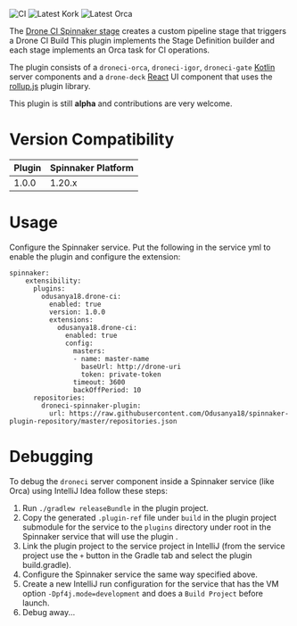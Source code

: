 ![CI](https://github.com/odusanya18/droneci-spinnaker-stage/workflows/CI/badge.svg)
![Latest Kork](https://github.com/odusanya18/droneci-spinnaker-stage/workflows/Latest%20Kork/badge.svg?branch=master)
![Latest Orca](https://github.com/odusanya18/droneci-spinnaker-stage/workflows/Latest%20Orca/badge.svg?branch=master)

The [Drone CI Spinnaker stage](https://github.com/odusanya18/droneci-spinnaker-stage/) creates a custom pipeline stage that triggers a Drone CI Build
This plugin implements the Stage Definition builder and each stage implements an Orca task for CI operations.

The plugin consists of a `droneci-orca`, `droneci-igor`, `droneci-gate` [Kotlin](https://kotlinlang.org/docs/reference/) server components and a `drone-deck` [React](https://reactjs.org/) UI component that uses the [rollup.js](https://rollupjs.org/guide/en/#plugins-overview) plugin library.

This plugin is still **alpha** and contributions are very welcome.

# Version Compatibility
 
| Plugin  | Spinnaker Platform |
|:----------- | :--------- |
| 1.0.0  |  1.20.x |

# Usage
Configure the Spinnaker service. Put the following in the service yml to enable the plugin and configure the extension:

```
spinnaker:
    extensibility:
      plugins:
        odusanya18.drone-ci:
          enabled: true
          version: 1.0.0
          extensions:
            odusanya18.drone-ci:
              enabled: true
              config:
                masters:
                - name: master-name
                  baseUrl: http://drone-uri
                  token: private-token
                timeout: 3600
                backOffPeriod: 10
      repositories:
        droneci-spinnaker-plugin:
          url: https://raw.githubusercontent.com/Odusanya18/spinnaker-plugin-repository/master/repositories.json
```


# Debugging

To debug the `droneci`  server component inside a Spinnaker service (like Orca) using IntelliJ Idea follow these steps:

1) Run `./gradlew releaseBundle` in the plugin project.
2) Copy the generated `.plugin-ref` file under `build` in the plugin project submodule for the service to the `plugins` directory under root in the Spinnaker service that will use the plugin .
3) Link the plugin project to the service project in IntelliJ (from the service project use the `+` button in the Gradle tab and select the plugin build.gradle).
4) Configure the Spinnaker service the same way specified above.
5) Create a new IntelliJ run configuration for the service that has the VM option `-Dpf4j.mode=development` and does a `Build Project` before launch.
6) Debug away...
